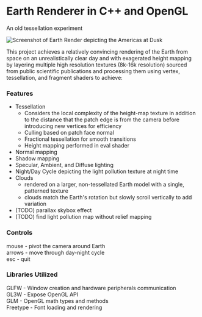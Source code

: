 # Earth Renderer in C++ and OpenGL
An old tessellation experiment

![Screenshot of Earth Render depicting the Americas at Dusk](readme_assets/demo.webp?raw=true)

This project achieves a relatively convincing rendering of the Earth from space on an unrealistically clear day and with exagerated height mapping by layering multiple high resolution textures (8k-16k resolution) sourced from public scientific publications and processing them using vertex, tessellation, and fragment shaders to achieve:

### Features
- Tessellation
    + Considers the local complexity of the height-map texture in addition to the distance that the patch edge is from the camera before introducing new vertices for efficiency
    + Culling based on patch face normal
    + Fractional tessellation for smooth transitions
    + Height mapping performed in eval shader
- Normal mapping  
- Shadow mapping  
- Specular, Ambient, and Diffuse lighting  
- Night/Day Cycle depicting the light pollution texture at night time
- Clouds
    + rendered on a larger, non-tessellated Earth model with a single, patterned texture
    + clouds match the Earth's rotation but slowly scroll vertically to add variation
- (TODO) parallax skybox effect
- (TODO) find light pollution map without relief mapping

### Controls
mouse - pivot the camera around Earth  
arrows - move through day-night cycle  
esc - quit

### Libraries Utilized
GLFW - Window creation and hardware peripherals communication  
GL3W - Expose OpenGL API  
GLM - OpenGL math types and methods  
Freetype - Font loading and rendering  
